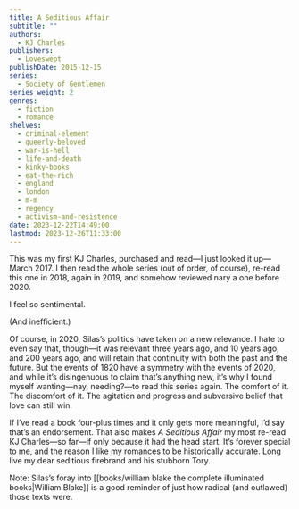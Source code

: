 ```yaml
---
title: A Seditious Affair
subtitle: ""
authors:
  - KJ Charles
publishers:
  - Loveswept
publishDate: 2015-12-15
series:
  - Society of Gentlemen
series_weight: 2
genres:
  - fiction
  - romance
shelves:
  - criminal-element
  - queerly-beloved
  - war-is-hell
  - life-and-death
  - kinky-books
  - eat-the-rich
  - england
  - london
  - m-m
  - regency
  - activism-and-resistence
date: 2023-12-22T14:49:00
lastmod: 2023-12-26T11:33:00
---
```

This was my first KJ Charles, purchased and read—I just looked it up—March 2017. I then read the whole series (out of order, of course), re-read this one in 2018, again in 2019, and somehow reviewed nary a one before 2020.  
  
I feel so sentimental.  
  
(And inefficient.)  
  
Of course, in 2020, Silas’s politics have taken on a new relevance. I hate to even say that, though—it was relevant three years ago, and 10 years ago, and 200 years ago, and will retain that continuity with both the past and the future. But the events of 1820 have a symmetry with the events of 2020, and while it’s disingenuous to claim that’s anything new, it’s why I found myself wanting—nay, needing?—to read this series again. The comfort of it. The discomfort of it. The agitation and progress and subversive belief that love can still win.  
  
If I’ve read a book four-plus times and it only gets more meaningful, I’d say that’s an endorsement. That also makes _A Seditious Affair_ my most re-read KJ Charles—so far—if only because it had the head start. It’s forever special to me, and the reason I like my romances to be historically accurate. Long live my dear seditious firebrand and his stubborn Tory.

Note: Silas’s foray into [[books/william blake the complete illuminated books|William Blake]] is a good reminder of just how radical (and outlawed) those texts were.